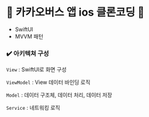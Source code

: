 # 🚌 카카오버스 앱 ios 클론코딩 🚌

- SwiftUI
- MVVM 패턴

### ✔️ 아키텍쳐 구성
`View` : SwiftUI로 화면 구성

`ViewModel` : View 데이터 바인딩 로직

`Model` : 데이터 구조체, 데이터 처리, 데이터 저장

`Service` : 네트워킹 로직
